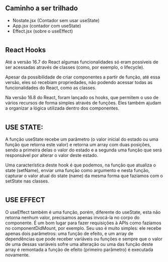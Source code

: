 ## Caminho a ser trilhado
- Nostate.jsx (Contador sem usar useState)
- App.jsx (contador com useState)
- Effect.jsx (sobre o useEffect)

#

## React Hooks
Até a versão 16.7 do React algumas funcionalidades só eram possíveis de ser acessadas através de classes (como, por exemplo, o lifecycle). 

Apesar da possibilidade de criar componentes a partir de função, até essa versão, eles só recebiam propriedades, não podendo acessar todas as funcionalidades do React, como as classes. 

Na versão 16.8 do React, foram lançado os hooks, que permitem o uso de vários recursos de forma simples através de funções. Eles também ajudam a organizar a lógica utilizada dentro dos componentes.

#

## USE STATE:

A função useState recebe um parâmetro (o valor inicial do estado ou uma função
que retorna este valor) e retorna um array com duas posições, sendo a primeira
delas o valor do estado e a segunda uma função que será responsável por alterar
o valor deste estado.

Uma característica deste hook é que podemos, na função que atualiza o state (setName), enviar uma função como argumento e nesta função, capturar o valor atual do state (name) da mesma forma que fazíamos com
o setState nas classes.

#

## USE EFFECT

O useEffect também é uma função, porém, diferente do useState, esta não retorna nenhum valor, precisamos apenas invocá-la no corpo do componente. É um bom lugar para fazer requisições à APIs como fazíamos no componentDidMount, por exemplo. Seu uso é muito simples: ele recebe apenas dois parâmetros: uma função de efeito, e um array de dependências que pode receber variáveis ou funções e sempre que o valor de uma dessas variáveis sofre uma alteração ou uma das função deste array é remontada a função de efeito (primeiro parâmetro) é
executada novamente. 

#

